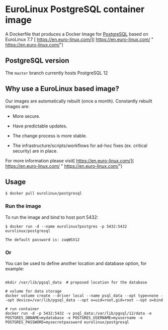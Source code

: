 # EuroLinux PostgreSQL container image

A Dockerfile that produces a Docker Image for [PostgreSQL](http://www.postgresql.org/) based on EuroLinux 7.7  [ https://en.euro-linux.com/]( https://en.euro-linux.com/ " https://en.euro-linux.com/")


## PostgreSQL version

The `master` branch currently hosts PostgreSQL 12

## Why use a EuroLinux  based image?

Our images are automatically rebuilt (once a month). Constantly rebuilt images are:

- More secure.

- Have predictable updates.

- The change process is more stable.

- The infrastructure/scripts/workflows for ad-hoc fixes (ex. critical security) are in place.

For more information please visit[ https://en.euro-linux.com/]( https://en.euro-linux.com/ " https://en.euro-linux.com/")

## Usage

```
$ docker pull eurolinux/postgresql

```

### Run the image

To run the image and bind to host port 5432:

```
$ docker run -d --name eurolinux7postgres -p 5432:5432 eurolinux/postgresql

The default password is: zaqWSX12

```


### Or

You can be used to define another location and database option, for  example: 


```

mkdir /var/lib/pgsql_data  # proposed location for the database

# volume for data storage
docker volume create --driver local --name psql_data --opt type=none --opt device=/var/lib/pgsql_data --opt o=uid=root,gid=root --opt o=bind

# run container
docker run -d -p 5432:5432 -v psql_data:/var/lib/pgsql/12/data -e POSTGRES_DBNAME=mydatabase -e POSTGRES_USERNAME=myusername -e POSTGRES_PASSWORD=mysecretpassword eurolinux/postgresql


```


